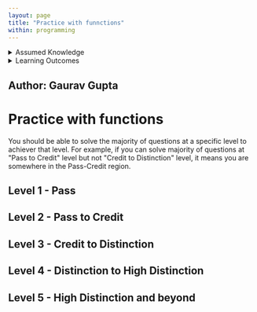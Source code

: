 ```yaml
---
layout: page
title: "Practice with funnctions"
within: programming
---
```


<details class="prereq" markdown="1"><summary>Assumed Knowledge</summary>

  * Variables
  * Arithmetic operators
  * Boolean operators
  * Boolean expressions
  * Conditions
  * Loops
  * Functions
</details>

<details class="outcomes" markdown="1"><summary>Learning Outcomes</summary>

  * Determine where you stand in terms of using arrays

</details>

## Author: Gaurav Gupta

# Practice with functions

You should be able to solve the majority of questions at a specific level to achiever that level. For example, if you can solve majority of questions at "Pass to Credit" level but not "Credit to Distinction" level, it means you are somewhere in the Pass-Credit region.

## Level 1 - Pass

## Level 2 - Pass to Credit

## Level 3 - Credit to Distinction

## Level 4 - Distinction to High Distinction

## Level 5 - High Distinction and beyond


